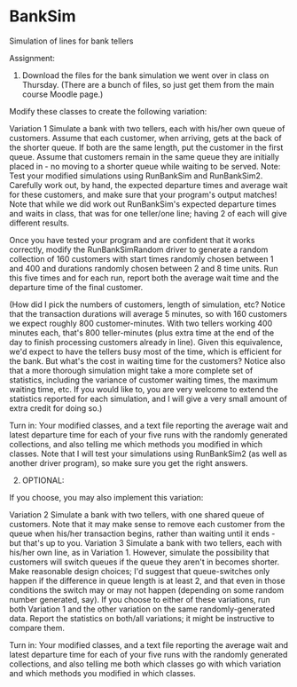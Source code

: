 # BankSim
Simulation of lines for bank tellers

Assignment:

1. Download the files for the bank simulation we went over in class on Thursday. (There are a bunch of files, so just get them from the main course Moodle page.)

Modify these classes to create the following variation:

Variation 1 Simulate a bank with two tellers, each with his/her own queue of customers. Assume that each customer, when arriving, gets at the back of the shorter queue. If both are the same length, put the customer in the first queue. Assume that customers remain in the same queue they are initially placed in - no moving to a shorter queue while waiting to be served.
Note: Test your modified simulations using RunBankSim and RunBankSim2. Carefully work out, by hand, the expected departure times and average wait for these customers, and make sure that your program's output matches! Note that while we did work out RunBankSim's expected departure times and waits in class, that was for one teller/one line; having 2 of each will give different results.

Once you have tested your program and are confident that it works correctly, modify the RunBankSimRandom driver to generate a random collection of 160 customers with start times randomly chosen between 1 and 400 and durations randomly chosen between 2 and 8 time units. Run this five times and for each run, report both the average wait time and the departure time of the final customer.

(How did I pick the numbers of customers, length of simulation, etc? Notice that the transaction durations will average 5 minutes, so with 160 customers we expect roughly 800 customer-minutes. With two tellers working 400 minutes each, that's 800 teller-minutes (plus extra time at the end of the day to finish processing customers already in line). Given this equivalence, we'd expect to have the tellers busy most of the time, which is efficient for the bank. But what's the cost in waiting time for the customers? Notice also that a more thorough simulation might take a more complete set of statistics, including the variance of customer waiting times, the maximum waiting time, etc. If you would like to, you are very welcome to extend the statistics reported for each simulation, and I will give a very small amount of extra credit for doing so.)

Turn in: Your modified classes, and a text file reporting the average wait and latest departure time for each of your five runs with the randomly generated collections, and also telling me which methods you modified in which classes. Note that I will test your simulations using RunBankSim2 (as well as another driver program), so make sure you get the right answers.

2. OPTIONAL:

If you choose, you may also implement this variation:

Variation 2 Simulate a bank with two tellers, with one shared queue of customers. Note that it may make sense to remove each customer from the queue when his/her transaction begins, rather than waiting until it ends - but that's up to you.
Variation 3 Simulate a bank with two tellers, each with his/her own line, as in Variation 1. However, simulate the possibility that customers will switch queues if the queue they aren't in becomes shorter. Make reasonable design choices; I'd suggest that queue-switches only happen if the difference in queue length is at least 2, and that even in those conditions the switch may or may not happen (depending on some random number generated, say).
If you choose to either of these variations, run both Variation 1 and the other variation on the same randomly-generated data. Report the statistics on both/all variations; it might be instructive to compare them.

Turn in: Your modified classes, and a text file reporting the average wait and latest departure time for each of your five runs with the randomly generated collections, and also telling me both which classes go with which variation and which methods you modified in which classes.
